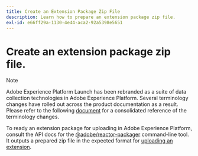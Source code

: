 ```yaml
---
title: Create an Extension Package Zip File
description: Learn how to prepare an extension package zip file.
exl-id: e66ff29a-1130-4e44-aca2-92a5398e5651
---
```

# Create an extension package zip file.

>[!NOTE]
>
>Adobe Experience Platform Launch has been rebranded as a suite of data collection technologies in Adobe Experience Platform. Several terminology changes have rolled out across the product documentation as a result. Please refer to the following [document](../../term-updates.md) for a consolidated reference of the terminology changes.

To ready an extension package for uploading in Adobe Experience Platform, consult the API docs for the [@adobe/reactor-packager](https://www.npmjs.com/package/@adobe/reactor-packager) command-line tool. It outputs a prepared zip file in the expected format for [uploading an extension](./upload-and-test.md).

